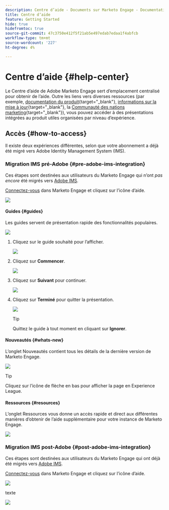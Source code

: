 ```yaml
---
description: Centre d’aide - Documents sur Marketo Engage - Documentation du produit
title: Centre dʼaide
feature: Getting Started
hide: true
hidefromtoc: true
source-git-commit: 47c3750e412f5f21ab5e497edab7edaa1f4abfcb
workflow-type: tm+mt
source-wordcount: '227'
ht-degree: 4%

---
```


# Centre dʼaide {#help-center}

Le Centre d’aide de Adobe Marketo Engage sert d’emplacement centralisé pour obtenir de l’aide. Outre les liens vers diverses ressources (par exemple, [documentation du produit](/help/marketo/home.md){target="_blank"}, [informations sur la mise à jour](/help/marketo/release-notes/current.md){target="_blank"}, la [Communauté des nations marketing](https://nation.marketo.com/){target="_blank"}), vous pouvez accéder à des présentations intégrées au produit utiles organisées par niveau d’expérience.

## Accès {#how-to-access}

Il existe deux expériences différentes, selon que votre abonnement a déjà été migré vers Adobe Identity Management System (IMS).

### Migration IMS pré-Adobe {#pre-adobe-ims-integration}

Ces étapes sont destinées aux utilisateurs du Marketo Engage qui n’ont _pas encore_ été migrés vers [Adobe IMS](/help/marketo/product-docs/administration/marketo-with-adobe-identity/adobe-identity-management-overview.md).

[Connectez-vous](http://login.marketo.com/) dans Marketo Engage et cliquez sur l’icône d’aide.

![](assets/help-center-1.png)

#### Guides {#guides}

Les guides servent de présentation rapide des fonctionnalités populaires.

![](assets/help-center-2.png)

1. Cliquez sur le guide souhaité pour l’afficher.

   ![](assets/help-center-3.png)

1. Cliquez sur **Commencer**.

   ![](assets/help-center-4.png)

1. Cliquez sur **Suivant** pour continuer.

   ![](assets/help-center-5.png)

1. Cliquez sur **Terminé** pour quitter la présentation.

   ![](assets/help-center-6.png)

   >[!TIP]
   >
   >Quittez le guide à tout moment en cliquant sur **Ignorer**.

#### Nouveautés {#whats-new}

L’onglet Nouveautés contient tous les détails de la dernière version de Marketo Engage.

![](assets/help-center-7.png)

>[!TIP]
>
>Cliquez sur l’icône de flèche en bas pour afficher la page en Experience League.

#### Ressources {#resources}

L’onglet Ressources vous donne un accès rapide et direct aux différentes manières d’obtenir de l’aide supplémentaire pour votre instance de Marketo Engage.

![](assets/help-center-8.png)

### Migration IMS post-Adobe {#post-adobe-ims-integration}

Ces étapes sont destinées aux utilisateurs du Marketo Engage qui ont déjà été migrés vers [Adobe IMS](/help/marketo/product-docs/administration/marketo-with-adobe-identity/adobe-identity-management-overview.md).

[Connectez-vous](https://experience.adobe.com/) dans Marketo Engage et cliquez sur l’icône d’aide.

![](assets/help-center-9.png)

texte

![](assets/help-center-10.png)
